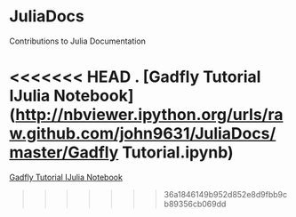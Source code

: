 JuliaDocs
=========

Contributions to Julia Documentation

<<<<<<< HEAD
. [Gadfly Tutorial IJulia Notebook](http://nbviewer.ipython.org/urls/raw.github.com/john9631/JuliaDocs/master/Gadfly Tutorial.ipynb)
=======
[Gadfly Tutorial IJulia Notebook](http://nbviewer.ipython.org/urls/raw.github.com/john9631/JuliaDocs/master/Gadfly%20Tutorial.ipynb)
>>>>>>> 36a1846149b952d852e8d9fbb9cb89356cb069dd
